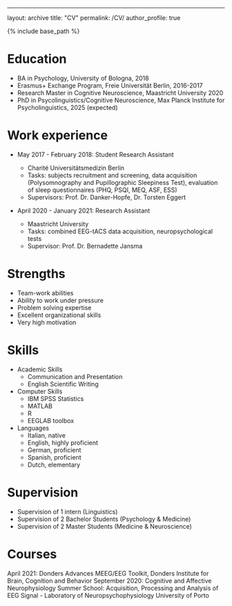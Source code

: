 ---
layout: archive
title: "CV"
permalink: /CV/
author_profile: true


{% include base_path %}

Education
======
* BA in Psychology, University of Bologna, 2018
* Erasmus+ Exchange Program, Freie Universität Berlin, 2016-2017
* Research Master in Cognitive Neuroscience, Maastricht University 2020
* PhD in Psycolinguistics/Cognitive Neuroscience, Max Planck Institute for Psycholinguistics, 2025 (expected)

Work experience
======
* May 2017 - February 2018: Student Research Assistant
  * Charité Universitätsmedizin Berlin
  * Tasks: subjects recruitment and screening, data acquisition (Polysomnography and Pupillographic Sleepiness Test), evaluation of sleep questionnaires (PHQ, PSQI, MEQ, ASF, ESS)
  * Supervisors: Prof. Dr. Danker-Hopfe, Dr. Torsten Eggert

* April 2020 - January 2021: Research Assistant
  * Maastricht University 
  * Tasks: combined EEG-tACS data acquisition, neuropsychological tests
  * Supervisor: Prof. Dr. Bernadette Jansma
 
Strengths 
======
* Team-work abilities
* Ability to work under pressure
* Problem solving expertise
* Excellent organizational skills
* Very high motivation 

Skills
======
* Academic Skills
  * Communication and Presentation
  * English Scientific Writing 
* Computer Skills
  * IBM SPSS Statistics
  * MATLAB
  * R
  * EEGLAB toolbox
* Languages 
  * Italian, native 
  * English, highly proficient
  * German, proficient
  * Spanish, proficient
  * Dutch, elementary  

Supervision
======
* Supervision of 1 intern (Linguistics)
* Supervision of 2 Bachelor Students (Psychology & Medicine)
* Supervision of 2 Master Students (Medicine & Neuroscience)

Courses 
======
April 2021: Donders Advances MEEG/EEG Toolkit, Donders Institute for Brain, Cognition and Behavior
September 2020: Cognitive and Affective Neurophysiology Summer School: Acquisition, Processing and Analysis of EEG Signal - Laboratory of Neuropsychophysiology University of Porto
